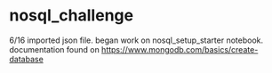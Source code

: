 # nosql_challenge
6/16 imported json file.
began work on nosql_setup_starter notebook.
documentation found on https://www.mongodb.com/basics/create-database
